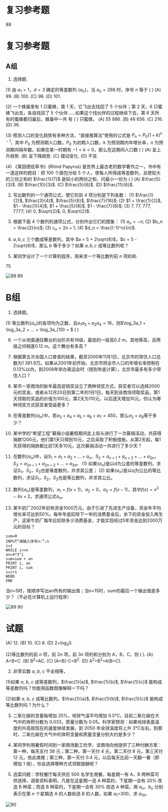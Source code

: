 # 复习参考题

88

# 复习参考题

## A组

1. 选择题.

(1) 由 $a_1 = 1$，$d = 3$ 确定的等差数列 $\{a_n\}$，当 $a_n = 298$ 时，序号 $n$ 等于 ( )
(A) 99.  (B) 100.  (C) 96.  (D) 101.

(2) 一个蜂巢里有 1 只蜜蜂，第 1 天，它飞出去找回了 5 个伙伴；第 2 天，6 只蜜蜂飞出去，各自找回了 5 个伙伴……如果这个找伙伴的过程继续下去，第 6 天所有的蜜蜂都归巢后，蜂巢中一共 有 ( ) 只蜜蜂。
(A) 55 986.  (B) 46 656.  (C) 216.  (D) 36.

(3) 预测人口的变化趋势有多种方法，“直接推算法”使用的公式是 $P_n = P_0(1 + k)^{n-1}$，其中 $P_0$ 为预测期人口数，$P_0$ 为初期人口数，$k$ 为预测期内年增长率，$n$ 为预测期间隔年数。如果在某一时期有 $-1 < k < 0$，那么在这期间人口数 ( )
(A) 呈上升趋势.  (B) 呈下降趋势.  (C) 摆动变化.  (D) 不变.

(4) 《莱因德纸草书》(Rhind Papyrus) 是世界上最古老的数学著作之一，书中有一道这样的题目：把 100 个面包分给 5 个人，使每人所得成等差数列，且使较大的三份之和的 $\frac{1}{7}$ 是较小的两份之和，问最小一份为 ( )
(A) $\frac{5}{3}$.  (B) $\frac{10}{3}$.  (C) $\frac{5}{6}$.  (D) $\frac{11}{6}$.

2. 写出数列的一个通项公式，使它的前 4 项分别是下列各数：
(1) $\frac{1}{2}$, $\frac{3}{4}$, $\frac{5}{8}$, $\frac{7}{16}$;
(2) $1 + \frac{1}{2}$, $1 - \frac{1}{4}$, $1 + \frac{5}{8}$, $1 - \frac{7}{8}$;
(3) 7, 77, 777, 7777;
(4) 0, $\sqrt{2}$, 0, $\sqrt{2}$.

3. 根据下面 4 个数列的通项公式，分别作出它们的图象：
(1) $a_n = -n$;  (2) $b_n = \frac{2}{n}$;  (3) $c_n = 2n + 1$;  (4) $d_n = \frac{(-1)^n}{n}$.

4. $a, b, c$ 三个数成等差数列，其中 $a = 5 + 2\sqrt{6}$，$c = 5 - 2\sqrt{6}$，那么 $b$ 等于多少？如果 $a, b, c$ 成等比数列呢？

5. 某同学设计了一个计算机程序，用来求一个等比数列前 $n$ 项的和.

75

![88](../../book/人教版高中数学A版必修5/人教版高中数学A版必修5_88.png)
89

# B组

1. 选择题。

(1) 等比数列{$a_n$}的各项均为正数，且$a_1a_5 + a_2a_4 = 18$，则$\log_3a_1 + \log_3a_2 + ... + \log_3a_{10} = $ (  )

6. 一个从地面通往舞台的台阶共有16级，最低的一级高0.2 m，其他等高，且两级之间相差0.12 m。这个舞台有多高？

7. 根据第五次全国人口普查的结果，截至2000年11月1日，北京市的常住人口总数为1 381.9万。如果从2001年初开始，北京市把全市人口的年增长率控制在0.13%以内，到2008年举办奥运会时（按到年底计算），北京市最多有多少常住人口？

8. 某市一家商场的新年最高促销奖设立了两种领奖方式，获奖者可以选择2000元的奖金，或者从12月20日到第二年的1月1日，每天到该商场领取奖品，第1天领取的奖品的价值为100元，第2天为110元，以后逐天增加10元，你认为哪种领奖方式获奖者受益更多？

9. 在等差数列{$a_n$}中，若$a_3 + a_4 + a_5 + a_6 + a_7 = 450$，那么$a_2 + a_8$等于多少？

10. 某中学的“希望工程”募捐小组暑假期间走上街头进行了一次募捐活动，共获得捐款1200元，他们第1天只得到10元，之后采取了积极措施，从第2天起，每1天获得的捐款都比前1天多10元，这次募捐活动一共进行了多少天？

11. 在数列{$a_n$}中，设$S_1 = a_1 + a_2 + ... + a_n$，$S_2 = a_{n+1} + a_{n+2} + ... + a_{2n}$，$S_3 = a_{2n+1} + a_{2n+2} + ... + a_{3n}$。
(1) 如果{$a_n$}是以d为公差的等差数列，求证$S_1$，$S_2$，$S_3$也是等差数列，并求其公差；
(2) 如果{$a_n$}是以q为公比的等比数列，求证$S_1$，$S_2$，$S_3$也是等比数列，并求其公比。

12. 数列{$a_n$}是等差数列，$a_1 = f(x+1)$，$a_2 = 0$，$a_3 = f(x-1)$，其中$f(x) = x^2 - 4x + 2$，求通项公式$a_n$。

13. 某牛奶厂2002年初有资金1000万元，由于引进了先进生产设备，资金年平均增长率可达到50%。每年年底扣除下一年的消费基金后，余下的资金投入再生产，这家牛奶厂每年应扣除多少消费基金，才能实现经过5年资金达到2000万元的目标？

```
sum=0
INPUT“请输入序号n:”;n
i=1
WHILE i<=n
an=4*3^i
sum=sum + an
PRINT i, an
PRINT i, sum
i=i+1
WEND
END
```

当n=5时，按顺序写出an所有的输出值；当n=15时，sum的最后一个输出值是多少？（不必在计算机上运行程序）

![89](../../book/人教版高中数学A版必修5/人教版高中数学A版必修5_89.png)
90

# 试题

(A) 12.  (B) 10.  (C) 8.  (D) 2+log<sub>3</sub>5.

(2)等比数列的前 *n* 项，前 2*n* 项，前 3*n* 项的和分别为 A，B，C，则 ( ).
(A) A+B=C.  (B) B<sup>2</sup>=AC.  (C) (A+B)-C=B<sup>2</sup>.  (D) A<sup>2</sup>+B<sup>2</sup>=A(B+C).

2. 非零实数 *a*, *b*, *c* 不全相等，

(1)如果 *a*, *b*, *c* 成等差数列，$\frac{1}{a}$, $\frac{1}{b}$, $\frac{1}{c}$ 能构成等差数列吗？你能用函数图像解释一下吗？

(2)如果 *a*, *b*, *c* 成等比数列，$\frac{1}{a}$, $\frac{1}{b}$, $\frac{1}{c}$ 能构成等比数列吗？为什么？

3. 二氧化碳的含量每增加 25%，地球气温平均增加 0.5℃。目前二氧化碳在大气中的体积分数为 0.033，质量分数为 0.05。科学家预测：如果地球表面温度的升高按现在的速度继续发展，到 2050 年全球温度将上升 3℃左右，到那时，二氧化碳在大气中的体积含量和质量含量分别大约是多少？

4. 某同学利用暑假时间到一家商场勤工俭学，该商场向他提供了三种付酬方案：第一种，每天支付 38 元；第二种，第一天付 4 元，第二天付 8 元，第三天付 12 元，依此类推；第三种，第一天付 0.4 元，以后每天比前一天翻一番（即增加 1 倍），你会选择哪种方式领取报酬呢？

5. 选菜问题：学校餐厅每天供应 500 名学生用餐，每星期一有 A、B 两种菜可供选择，调查资料表明，凡是在这星期一选 A 种菜的，下星期一会有 20% 改选 B 种菜；而选 B 种菜的，下星期一会有 30% 改选 A 种菜。用 $a_n$，$b_n$ 分别表示在第 *n* 个星期选 A 的人数和选 B 的人数，如果 $a_1$=300，求 $a_{10}$。

![90](../../book/人教版高中数学A版必修5/人教版高中数学A版必修5_90.png)
